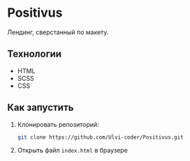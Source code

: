 # Positivus

Лендинг, сверстанный по макету.

## Технологии
- HTML
- SCSS
- CSS

## Как запустить
1. Клонировать репозиторий:
    ```bash
    git clone https://github.com/Ulvi-coder/Positivus.git
    ```
2. Открыть файл `index.html` в браузере